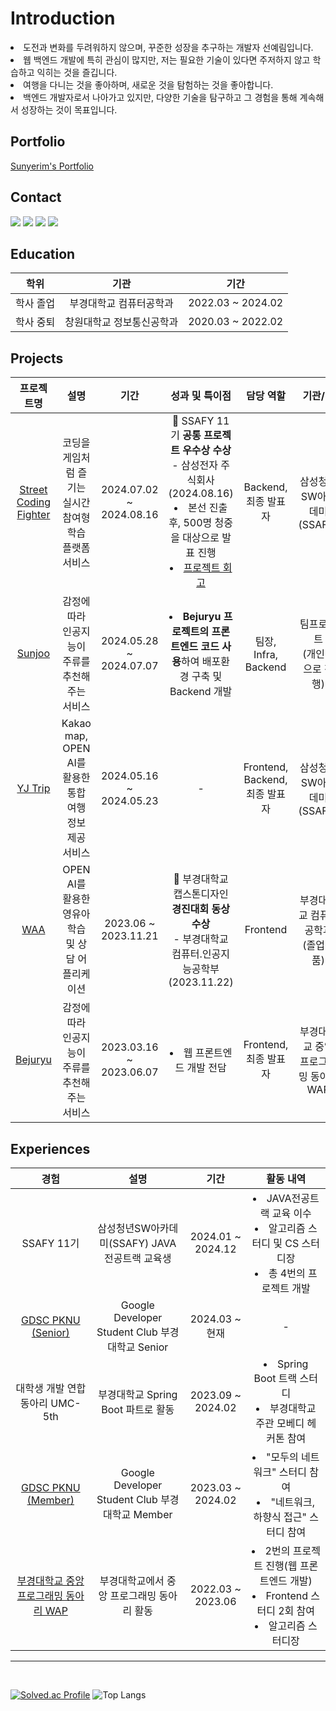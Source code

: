 <div>

<h1> Introduction </h1>
<li>도전과 변화를 두려워하지 않으며, 꾸준한 성장을 추구하는 개발자 선예림입니다.</li>

<li>웹 백엔드 개발에 특히 관심이 많지만, 저는 필요한 기술이 있다면 주저하지 않고 학습하고 익히는 것을 즐깁니다.</li>

<li>여행을 다니는 것을 좋아하며, 새로운 것을 탐험하는 것을 좋아합니다.</li>

<li>백엔드 개발자로서 나아가고 있지만, 다양한 기술을 탐구하고 그 경험을 통해 계속해서 성장하는 것이 목표입니다.</li>

<h2>Portfolio</h2>
<a href="https://sunyerim.github.io/porfolio/">Sunyerim's Portfolio</a>

<h2>Contact</h2>
<a href="https://sunyerim.tistory.com/"><img src="https://img.shields.io/badge/tistory-FF5722?style=flat-square&logo=tistory&logoColor=white"/></a>
<a href="https://velog.io/@yaelim6"><img src="https://img.shields.io/badge/Velog-3DDC84?style=flat-square&logo=Blogger&logoColor=white"/></a>
<a href="mailto:syl1602@naver.com"><img src="https://img.shields.io/badge/Email-D0A9F5?style=flat-square&logo=Naver&logoColor=white&link=mailto:syl1602@naver.com"/></a>
<a href="https://www.instagram.com/yerimeee._"><img src="https://img.shields.io/badge/Instagram-E4405F?style=flat-square&logo=Instagram&logoColor=white"/></a>
<!--[![Anurag's GitHub stats](https://github-readme-stats.vercel.app/api?username=SunYerim&hide_title=true&show_icons=true&include_all_commits=true&disable_animations=true&theme=vue)](https://github.com/anuraghazra/github-readme-stats) [![Solved.ac Profile](http://mazassumnida.wtf/api/v2/generate_badge?boj=yaelim6)](https://solved.ac/yaelim6/) -->


## Education

| **학위** | **기관** | **기간** |
|:----------:|:----------:|:----------:|
| 학사 졸업 | 부경대학교 컴퓨터공학과 | 2022.03 ~ 2024.02 |
| 학사 중퇴 | 창원대학교 정보통신공학과 | 2020.03 ~ 2022.02 |

<h2>Projects</h2>

| **프로젝트명** | **설명** | **기간** | **성과 및 특이점** | **담당 역할** | **기관/팀** |
|:--------------:|:--------:|:--------:|:-----------------:|:-------------:|:-----------:|
| [Street Coding Fighter](https://github.com/SunYerim/Street-Coding-Fighter) | 코딩을 게임처럼 즐기는 실시간 참여형 학습 플랫폼 서비스 | 2024.07.02 ~ 2024.08.16 | 🏅 SSAFY 11기 **공통 프로젝트 우수상 수상** <br>- 삼성전자 주식회사 (2024.08.16) <li>본선 진출 후, 500명 청중을 대상으로 발표 진행</li><li>[프로젝트 회고](https://sunyerim.tistory.com/5)</li>|Backend, <br> 최종 발표자| 삼성청년SW아카데미(SSAFY) |
| [Sunjoo](https://github.com/SunjooAI) | 감정에 따라 인공지능이 주류를 추천해주는 서비스 | 2024.05.28 ~ 2024.07.07 | <li> **Bejuryu 프로젝트의 프론트엔드 코드 사용**하여 배포환경 구축 및 Backend 개발</li> | 팀장, Infra, Backend | 팀프로젝트<br>(개인적으로 진행) |
| [YJ Trip](https://github.com/DaftenP/supreme-guide) | Kakao map, OPEN AI를 활용한 통합 여행 정보 제공 서비스 | 2024.05.16 ~ 2024.05.23 | - | Frontend,<br>Backend,<br>최종 발표자| 삼성청년SW아카데미(SSAFY) |
| [WAA](https://github.com/chaesc1/WAAWAAWAA) | OPEN AI를 활용한 영유아 학습 및 상담 어플리케이션 | 2023.06 ~ 2023.11.21 | 🏅 부경대학교 캡스톤디자인 **경진대회 동상 수상** <br>- 부경대학교 컴퓨터.인공지능공학부 (2023.11.22) | Frontend | 부경대학교 컴퓨터공학과<br>(졸업작품) |
| [Bejuryu](https://github.com/pknu-wap/2023_1_WAT_BeJuRyu) | 감정에 따라 인공지능이 주류를 추천해주는 서비스 | 2023.03.16 ~ 2023.06.07 | <li>웹 프론트엔드 개발 전담</li> | Frontend,<br>최종 발표자 | 부경대학교 중앙 프로그래밍 동아리 WAP |


<h2>Experiences</h2>

| **경험** | **설명** | **기간** | **활동 내역** |
|:--------:|:--------:|:--------:|:-------------:|
| SSAFY 11기 | 삼성청년SW아카데미(SSAFY) JAVA 전공트랙 교육생 | 2024.01 ~ 2024.12 | <li>JAVA전공트랙 교육 이수 </li> <li>알고리즘 스터디 및 CS 스터디장</li> <li>총 4번의 프로젝트 개발</li> |
| [GDSC PKNU (Senior)](https://github.com/GDSC-PKNU-Official) | Google Developer Student Club 부경대학교 Senior | 2024.03 ~ 현재 | - |
| 대학생 개발 연합동아리 UMC-5th | 부경대학교 Spring Boot 파트로 활동 | 2023.09 ~ 2024.02 | <li>Spring Boot 트랙 스터디</li><li>부경대학교 주관 모베디 헤커톤 참여</li> |
| [GDSC PKNU (Member)](https://github.com/GDSC-PKNU-Official) | Google Developer Student Club 부경대학교 Member | 2023.03 ~ 2024.02 | <li>"모두의 네트워크" 스터디 참여</li><li>"네트워크, 하향식 접근" 스터디 참여</li> |
| [부경대학교 중앙 프로그래밍 동아리 WAP](https://github.com/pknu-wap) | 부경대학교에서 중앙 프로그래밍 동아리 활동 | 2022.03 ~ 2023.06 | <li>2번의 프로젝트 진행(웹 프론트엔드 개발)</li><li>Frontend 스터디 2회 참여</li><li>알고리즘 스터디장</li> |


</div>

--- 
<br>

[![Solved.ac Profile](http://mazassumnida.wtf/api/v2/generate_badge?boj=yaelim6)](https://solved.ac/yaelim6/)
![Top Langs](https://github-readme-stats.vercel.app/api/top-langs/?username=SunYerim&layout=compact&theme=tokyonight)

<!---
SunYerim/SunYerim is a ✨ special ✨ repository because its `README.md` (this file) appears on your GitHub profile.
You can click the Preview link to take a look at your changes.
--->
